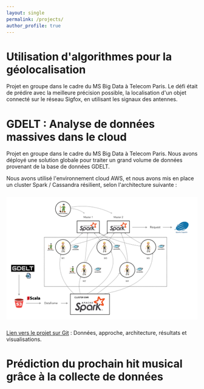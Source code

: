```yaml
---
layout: single
permalink: /projects/
author_profile: true
---
```


# Utilisation d'algorithmes pour la géolocalisation

Projet en groupe dans le cadre du MS Big Data à Telecom Paris. Le défi était de prédire avec la meilleure précision possible, la localisation d'un objet connecté sur le réseau Sigfox, en utilisant les signaux des antennes.

# GDELT : Analyse de données massives dans le cloud

Projet en groupe dans le cadre du MS Big Data à Telecom Paris. Nous avons déployé une solution globale pour traiter un grand volume de données provenant de la base de données GDELT.

Nous avons utilisé l'environnement cloud AWS, et nous avons mis en place un cluster Spark / Cassandra résilient, selon l'architecture suivante :

<div align="center">
    <img src="https://github.com/AlexPeterBec/GDELT-cloud-data/raw/master/Images/archi.png" alt="Evaluation Flow-chart" vspace="10">
</div>

<a href="https://github.com/AlexPeterBec/GDELT-cloud-data" target="\_blank">Lien vers le projet sur Git</a> : Données, approche, architecture, résultats et visualisations.

# Prédiction du prochain hit musical grâce à la collecte de données
